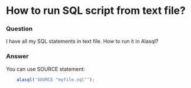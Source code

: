 # How to run SQL script from text file?

### Question
I have all my SQL statements in text file. How to run it in Alasql?

### Answer
You can use SOURCE statement:
```js
    alasql('SOURCE "myfile.sql"');
```